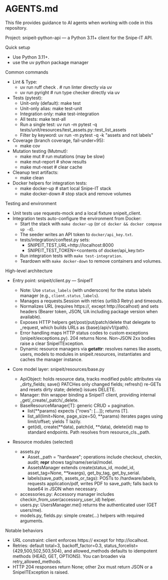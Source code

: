 # AGENTS.md

This file provides guidance to AI agents when working with code in this repository.

Project: snipeit-python-api — a Python 3.11+ client for the Snipe-IT API.

Quick setup
- Use Python 3.11+.
- use the uv python package manager

Common commands
- Lint & Type:
  - uv run ruff check . # run linter directly via uv
  - uv run pyright      # run type checker directly via uv
- Tests (pytest):
  - Unit-only (default): make test
  - Unit-only alias:     make test-unit
  - Integration only:    make test-integration
  - All tests:           make test-all
  - Run a single test:   uv run -m pytest -q tests/unit/resources/test_assets.py::test_list_assets
  - Filter by keyword:   uv run -m pytest -q -k "assets and not labels"
- Coverage (branch coverage, fail-under=95):
  - make cov
- Mutation testing (Mutmut):
  - make mut        # run mutations (may be slow)
  - make mut-report # show results
  - make mut-reset  # clear cache
- Cleanup test artifacts:
  - make clean
- Docker helpers for integration tests:
  - make docker-up   # start local Snipe-IT stack
  - make docker-down # stop stack and remove volumes

Testing and environment
- Unit tests use requests-mock and a local fixture snipeit_client.
- Integration tests auto-configure the environment from Docker:
  - Start the stack with `make docker-up` (or `cd docker && docker compose up -d`).
  - The seeder writes an API token to `docker/api_key.txt`.
  - tests/integration/conftest.py sets:
    - SNIPEIT_TEST_URL=http://localhost:8000
    - SNIPEIT_TEST_TOKEN=<contents of docker/api_key.txt>
  - Run integration tests with `make test-integration`.
  - Teardown with `make docker-down` to remove containers and volumes.

High-level architecture
- Entry point: snipeit/client.py — SnipeIT
  - Note: Use `status_labels` (with underscore) for the status labels manager (e.g., `client.status_labels`).
  - Manages a requests.Session with retries (urllib3 Retry) and timeouts.
  - Normalizes URL (requires https://, except http://localhost) and sets headers (Bearer token, JSON, UA including package version when available).
  - Exposes HTTP helpers get/post/put/patch/delete that delegate to _request, which builds URLs as {base}/api/v1/{path}.
  - Error handling maps HTTP status codes to custom exceptions (snipeit/exceptions.py). 204 returns None. Non-JSON 2xx bodies raise a clear SnipeITException.
  - Dynamic resource managers via __getattr__: resolves names like assets, users, models to modules in snipeit.resources, instantiates and caches the manager instance.

- Core model layer: snipeit/resources/base.py
  - ApiObject: holds resource data, tracks modified public attributes via _dirty_fields; save() PATCHes only changed fields; refresh() re-GETs and resets dirty state; delete() issues DELETE.
  - Manager: thin wrapper binding a SnipeIT client, providing internal _get/_create/_patch/_delete.
  - BaseResourceManager[T]: generic CRUD + pagination.
    - list(**params) expects {"rows": [...]}; returns [T].
    - list_all(limit=None, page_size=50, **params) iterates pages using limit/offset; yields T lazily.
    - get(id), create(**data), patch(id, **data), delete(id) map to standard endpoints. Path resolves from resource_cls._path.

- Resource modules (selected)
  - assets.py
    - Asset._path = "hardware"; operations include checkout, checkin, audit; __repr__ shows tag/name/serial/model.
    - AssetsManager extends create(status_id, model_id, asset_tag=None, **kwargs), get_by_tag, get_by_serial.
    - labels(save_path, assets_or_tags): POSTs to /hardware/labels, requests application/pdf, writes PDF to save_path; falls back to base64 in JSON when necessary.
  - accessories.py: Accessory manager includes checkin_from_user(accessory_user_id) helper.
  - users.py: UsersManager.me() returns the authenticated user (GET users/me).
  - models.py, fields.py: simple create(...) helpers with required arguments.

Notable behaviors
- URL constraint: client enforces https:// except for http://localhost.
- Retries: default total=3, backoff_factor=0.3, status_forcelist={429,500,502,503,504}, and allowed_methods defaults to idempotent methods (HEAD, GET, OPTIONS). You can broaden via retry_allowed_methods.
- HTTP 204 responses return None; other 2xx must return JSON or a SnipeITException is raised.

